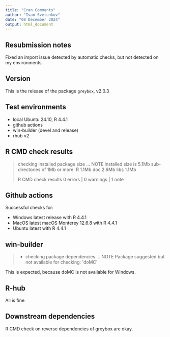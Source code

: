 ```yaml
---
title: "Cran Comments"
author: "Ivan Svetunkov"
date: "08 December 2024"
output: html_document
---
```


## Resubmission notes
Fixed an import issue detected by automatic checks, but not detected on my environments.

## Version
This is the release of the package `greybox`, v2.0.3


## Test environments
* local Ubuntu 24.10, R 4.4.1
* github actions
* win-builder (devel and release)
* rhub v2


## R CMD check results
> checking installed package size ... NOTE
>    installed size is  5.1Mb
>    sub-directories of 1Mb or more:
>      R      1.1Mb
>      doc    2.6Mb
>      libs   1.1Mb
>
>R CMD check results
>0 errors | 0 warnings | 1 note


## Github actions
Successful checks for:

- Windows latest release with R 4.4.1
- MacOS latest macOS Monterey 12.6.8 with R 4.4.1
- Ubuntu latest with R 4.4.1


## win-builder
>* checking package dependencies ... NOTE
>Package suggested but not available for checking: 'doMC'

This is expected, because doMC is not available for Windows.


## R-hub
All is fine

## Downstream dependencies
R CMD check on reverse dependencies of greybox are okay.
